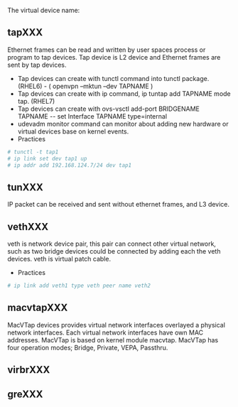 The virtual device name:

## tapXXX
Ethernet frames can be read and written by user spaces process or program to tap devices.
Tap device is L2 device and Ethernet frames are sent by tap devices.

* Tap devices can create with tunctl command into tunctl package. (RHEL6) - ( openvpn –mktun –dev TAPNAME )
* Tap devices can create with ip command, ip tuntap add TAPNAME mode tap. (RHEL7)
* Tap devices can create with ovs-vsctl add-port BRIDGENAME TAPNAME -- set Interface TAPNAME type=internal
* udevadm monitor command can monitor about adding new hardware or virtual devices base on kernel events. 
* Practices

```bash
# tunctl -t tap1
# ip link set dev tap1 up
# ip addr add 192.168.124.7/24 dev tap1
```

## tunXXX
IP packet can be received and sent without ethernet frames, and L3 device.

## vethXXX
veth is network device pair, this pair can connect other virtual network, 
such as two bridge devices could be connected by adding each the veth devices.
veth is virtual patch cable.

* Practices

```bash
# ip link add veth1 type veth peer name veth2
```

## macvtapXXX
MacVTap devices provides virtual network interfaces overlayed a physical network interfaces.
Each virtual network interfaces have own MAC addresses.
MacVTap is based on kernel module macvtap.
MacVTap has four operation modes; Bridge, Private, VEPA, Passthru.

## virbrXXX

## greXXX
